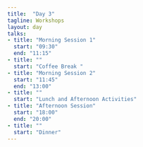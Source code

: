 ```yaml
---
title:  "Day 3"
tagline: Workshops
layout: day
talks:
- title: "Morning Session 1"
  start: "09:30"
  end: "11:15"
- title: ""
  start: "Coffee Break "
- title: "Morning Session 2"
  start: "11:45"
  end: "13:00"
- title: ""
  start: "Lunch and Afternoon Activities"
- title: "Afternoon Session"
  start: "18:00"
  end: "20:00"
- title: ""
  start: "Dinner"
---
```

